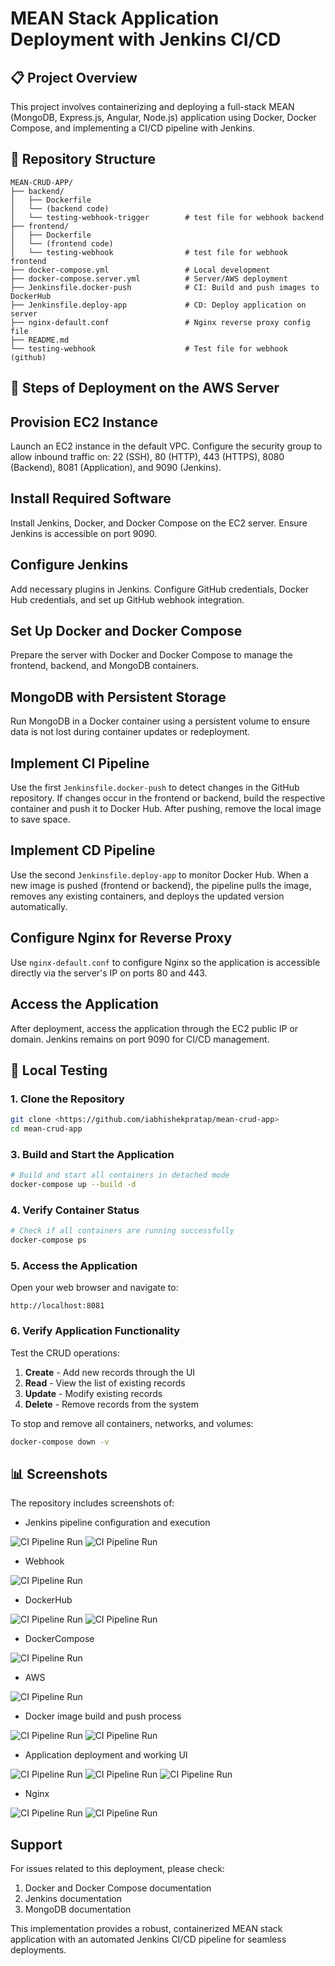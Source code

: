 # MEAN Stack Application Deployment with Jenkins CI/CD

## 📋 Project Overview

This project involves containerizing and deploying a full-stack MEAN (MongoDB, Express.js, Angular, Node.js) application using Docker, Docker Compose, and implementing a CI/CD pipeline with Jenkins.

## 📁 Repository Structure

```
MEAN-CRUD-APP/
├── backend/
│   ├── Dockerfile
│   └── (backend code)
│   └── testing-webhook-trigger        # test file for webhook backend
├── frontend/
│   ├── Dockerfile
│   └── (frontend code)
│   └── testing-webhook                # test file for webhook frontend
├── docker-compose.yml                 # Local development
├── docker-compose.server.yml          # Server/AWS deployment
├── Jenkinsfile.docker-push            # CI: Build and push images to DockerHub
├── Jenkinsfile.deploy-app             # CD: Deploy application on server 
├── nginx-default.conf                 # Nginx reverse proxy config file
├── README.md
└── testing-webhook                    # Test file for webhook (github)
```
## 🚀 Steps of Deployment on the AWS Server

## Provision EC2 Instance
Launch an EC2 instance in the default VPC. Configure the security group to allow inbound traffic on: 22 (SSH), 80 (HTTP), 443 (HTTPS), 8080 (Backend), 8081 (Application), and 9090 (Jenkins).

## Install Required Software
Install Jenkins, Docker, and Docker Compose on the EC2 server. Ensure Jenkins is accessible on port 9090.

## Configure Jenkins
Add necessary plugins in Jenkins. Configure GitHub credentials, Docker Hub credentials, and set up GitHub webhook integration.

## Set Up Docker and Docker Compose
Prepare the server with Docker and Docker Compose to manage the frontend, backend, and MongoDB containers.

## MongoDB with Persistent Storage
Run MongoDB in a Docker container using a persistent volume to ensure data is not lost during container updates or redeployment.

## Implement CI Pipeline
Use the first ```Jenkinsfile.docker-push``` to detect changes in the GitHub repository. If changes occur in the frontend or backend, build the respective container and push it to Docker Hub. After pushing, remove the local image to save space.

## Implement CD Pipeline
Use the second ```Jenkinsfile.deploy-app``` to monitor Docker Hub. When a new image is pushed (frontend or backend), the pipeline pulls the image, removes any existing containers, and deploys the updated version automatically.

## Configure Nginx for Reverse Proxy
Use ```nginx-default.conf``` to configure Nginx so the application is accessible directly via the server's IP on ports 80 and 443.

## Access the Application
After deployment, access the application through the EC2 public IP or domain. Jenkins remains on port 9090 for CI/CD management.

## 🚀 Local Testing

### 1. Clone the Repository
```bash
git clone <https://github.com/iabhishekpratap/mean-crud-app>
cd mean-crud-app
```

### 3. Build and Start the Application
```bash
# Build and start all containers in detached mode
docker-compose up --build -d
```

### 4. Verify Container Status
```bash
# Check if all containers are running successfully
docker-compose ps
```
### 5. Access the Application
Open your web browser and navigate to:
```
http://localhost:8081
```

### 6. Verify Application Functionality
Test the CRUD operations:

1. **Create** - Add new records through the UI
2. **Read** - View the list of existing records
3. **Update** - Modify existing records
4. **Delete** - Remove records from the system


To stop and remove all containers, networks, and volumes:
```bash
docker-compose down -v
```

## 📊 Screenshots

The repository includes screenshots of:

- Jenkins pipeline configuration and execution

![CI Pipeline Run](./screenshots%20/image_13.png)
![CI Pipeline Run](./screenshots%20/image_14.png)


- Webhook

![CI Pipeline Run](./screenshots%20/image_12.png)


- DockerHub

![CI Pipeline Run](./screenshots%20/image_2.png)
![CI Pipeline Run](./screenshots%20/image_3.png)


- DockerCompose

![CI Pipeline Run](./screenshots%20/image_5.png)


- AWS 

![CI Pipeline Run](./screenshots%20/image_4.png)


- Docker image build and push process

![CI Pipeline Run](./screenshots%20/image_10.png)
![CI Pipeline Run](./screenshots%20/image_11.png)


- Application deployment and working UI

![CI Pipeline Run](./screenshots%20/image_7.png)
![CI Pipeline Run](./screenshots%20/image_8.png)
![CI Pipeline Run](./screenshots%20/image_9.png)


- Nginx

![CI Pipeline Run](./screenshots%20/image_1.png)
![CI Pipeline Run](./screenshots%20/image_6.png)


##  Support

For issues related to this deployment, please check:
1. Docker and Docker Compose documentation
2. Jenkins documentation
3. MongoDB documentation

This implementation provides a robust, containerized MEAN stack application with an automated Jenkins CI/CD pipeline for seamless deployments.